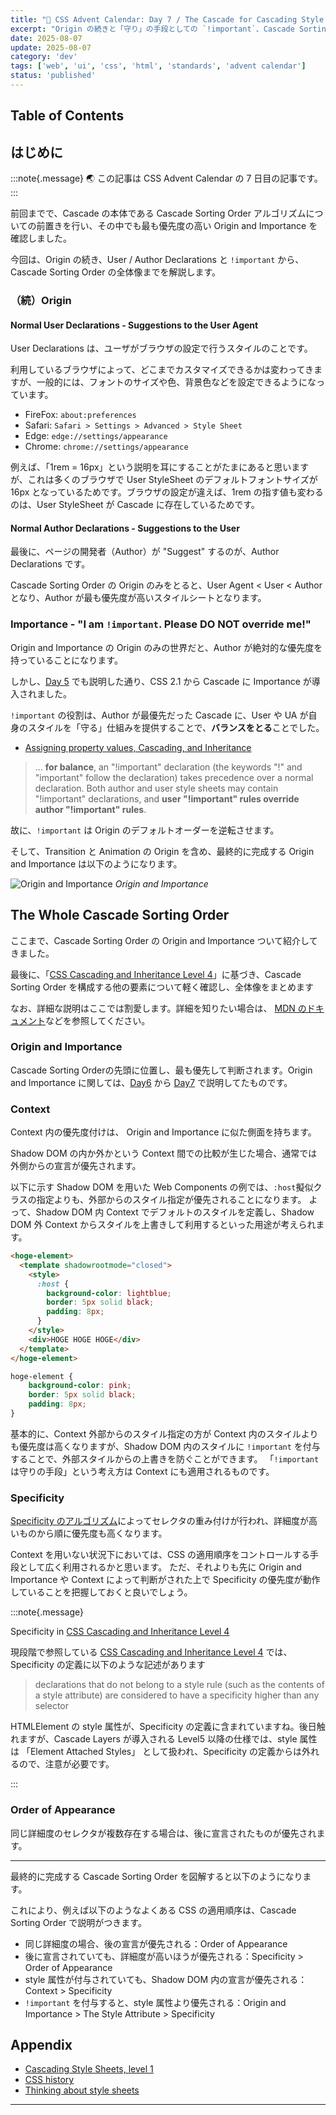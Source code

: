 ```yaml
---
title: "🎨 CSS Advent Calendar: Day 7 / The Cascade for Cascading Style Sheets - The Whole Cascade Universe v1"
excerpt: "Origin の続きと「守り」の手段としての `!important`、Cascade Sorting Order の全体像"
date: 2025-08-07
update: 2025-08-07
category: 'dev'
tags: ['web', 'ui', 'css', 'html', 'standards', 'advent calendar']
status: 'published'
---
```


## Table of Contents

## はじめに

:::note{.message}
🌏 この記事は CSS Advent Calendar の 7 日目の記事です。
:::

前回までで、Cascade の本体である Cascade Sorting Order アルゴリズムについての前置きを行い、その中でも最も優先度の高い Origin and Importance を確認しました。

今回は、Origin の続き、User / Author Declarations と `!important` から、 Cascade Sorting Order の全体像までを解説します。

### （続）Origin

#### Normal User Declarations - Suggestions to the User Agent

User Declarations は、ユーザがブラウザの設定で行うスタイルのことです。

利用しているブラウザによって、どこまでカスタマイズできるかは変わってきますが、一般的には、フォントのサイズや色、背景色などを設定できるようになっています。

- FireFox: `about:preferences`
- Safari: `Safari > Settings > Advanced > Style Sheet`
- Edge: `edge://settings/appearance`
- Chrome: `chrome://settings/appearance`

例えば、「1rem = 16px」という説明を耳にすることがたまにあると思いますが、これは多くのブラウザで User StyleSheet のデフォルトフォントサイズが 16px となっているためです。ブラウザの設定が違えば、1rem の指す値も変わるのは、User StyleSheet が Cascade に存在しているためです。

#### Normal Author Declarations - Suggestions to the User

最後に、ページの開発者（Author）が "Suggest" するのが、Author Declarations です。

Cascade Sorting Order の Origin のみをとると、User Agent < User < Author となり、Author が最も優先度が高いスタイルシートとなります。

### Importance - "I am `!important`. Please DO NOT override me!"

Origin and Importance の Origin のみの世界だと、Author が絶対的な優先度を持っていることになります。

しかし、[Day 5](2025-css-advent-5) でも説明した通り、CSS 2.1 から Cascade に Importance が導入されました。

`!important` の役割は、Author が最優先だった Cascade に、User や UA が自身のスタイルを「守る」仕組みを提供することで、**バランスをとる**ことでした。

- [Assigning property values, Cascading, and Inheritance](https://www.w3.org/TR/1998/PR-CSS2-19980324/cascade.html#important-rules)

> ... **for balance**, an "!important" declaration (the keywords "!" and "important" follow the declaration) takes precedence over a normal declaration. Both author and user style sheets may contain "!important" declarations, and **user "!important" rules override author "!important" rules**.

故に、`!important` は Origin のデフォルトオーダーを逆転させます。

そして、Transition と Animation の Origin を含め、最終的に完成する Origin and Importance は以下のようになります。

![Origin and Importance](../../../../assets/images/origin-n-importance.png)
*Origin and Importance*

## The Whole Cascade Sorting Order

ここまで、Cascade Sorting Order の Origin and Importance ついて紹介してきました。

最後に、「[CSS Cascading and Inheritance Level 4](https://web.archive.org/web/20250524044012/https://www.w3.org/TR/css-cascade-4/)」に基づき、Cascade Sorting Order を構成する他の要素について軽く確認し、全体像をまとめます

なお、詳細な説明はここでは割愛します。詳細を知りたい場合は、 [MDN のドキュメント](https://developer.mozilla.org/en-US/docs/Web/CSS/CSS_cascade/Cascade)などを参照してください。

### Origin and Importance

Cascade Sorting Orderの先頭に位置し、最も優先して判断されます。Origin and Importance に関しては、[Day6](2025-css-advent-6) から [Day7](2025-css-advent-7) で説明してたものです。

### Context

Context 内の優先度付けは、 Origin and Importance に似た側面を持ちます。

Shadow DOM の内か外かという Context 間での比較が生じた場合、通常では外側からの宣言が優先されます。

以下に示す Shadow DOM を用いた Web Components の例では、`:host`擬似クラスの指定よりも、外部からのスタイル指定が優先されることになります。
よって、Shadow DOM 内 Context でデフォルトのスタイルを定義し、Shadow DOM 外 Context からスタイルを上書きして利用するといった用途が考えられます。

```html
<hoge-element>
  <template shadowrootmode="closed">
    <style>
      :host {
        background-color: lightblue;
        border: 5px solid black;
        padding: 8px;
      }
    </style>
    <div>HOGE HOGE HOGE</div>
  </template>
</hoge-element>
```

```css
hoge-element {
    background-color: pink;
    border: 5px solid black;
    padding: 8px;
}
```

基本的に、Context 外部からのスタイル指定の方が Context 内のスタイルよりも優先度は高くなりますが、Shadow DOM 内のスタイルに `!important` を付与することで、外部スタイルからの上書きを防ぐことができます。
「`!important` は守りの手段」という考え方は Context にも適用されるものです。

### Specificity

[Specificity のアルゴリズム](https://web.archive.org/web/20250524044012/https://www.w3.org/TR/selectors/#specificity)によってセレクタの重み付けが行われ、詳細度が高いものから順に優先度も高くなります。

Context を用いない状況下においては、CSS の適用順序をコントロールする手段として広く利用されるかと思います。
ただ、それよりも先に Origin and Importance や Context によって判断がされた上で Specificity の優先度が動作していることを把握しておくと良いでしょう。

:::note{.message}

Specificity in [CSS Cascading and Inheritance Level 4](https://web.archive.org/web/20250524044012/https://www.w3.org/TR/css-cascade-4/)

現段階で参照している [CSS Cascading and Inheritance Level 4](https://web.archive.org/web/20250524044012/https://www.w3.org/TR/css-cascade-4/) では、Specificity の定義に以下のような記述があります

> declarations that do not belong to a style rule (such as the contents of a style attribute) are considered to have a specificity higher than any selector

HTMLElement の style 属性が、Specificity の定義に含まれていますね。後日触れますが、Cascade Layers が導入される Level5 以降の仕様では、style 属性は 「Element Attached Styles」 として扱われ、Specificity の定義からは外れるので、注意が必要です。

:::

### Order of Appearance

同じ詳細度のセレクタが複数存在する場合は、後に宣言されたものが優先されます。

---

最終的に完成する Cascade Sorting Order を図解すると以下のようになります。

<cascade-accordion disabled show-layers="false" show-scope-proximity="false"></cascade-accordion>

これにより、例えば以下のようなよくある CSS の適用順序は、Cascade Sorting Order で説明がつきます。

- 同じ詳細度の場合、後の宣言が優先される：Order of Appearance
- 後に宣言されていても、詳細度が高いほうが優先される：Specificity > Order of Appearance
- style 属性が付与されていても、Shadow DOM 内の宣言が優先される：Context > Specificity
- `!important` を付与すると、style 属性より優先される：Origin and Importance > The Style Attribute > Specificity

## Appendix

- [Cascading Style Sheets, level 1](https://www.w3.org/TR/WD-css1-951117.html)
- [CSS history](https://www.w3.org/Style/CSS/history.html)
- [Thinking about style sheets](https://www.w3.org/Style/mail/kh-2-may-95.html)

---

<advent-calendar-2025 />
